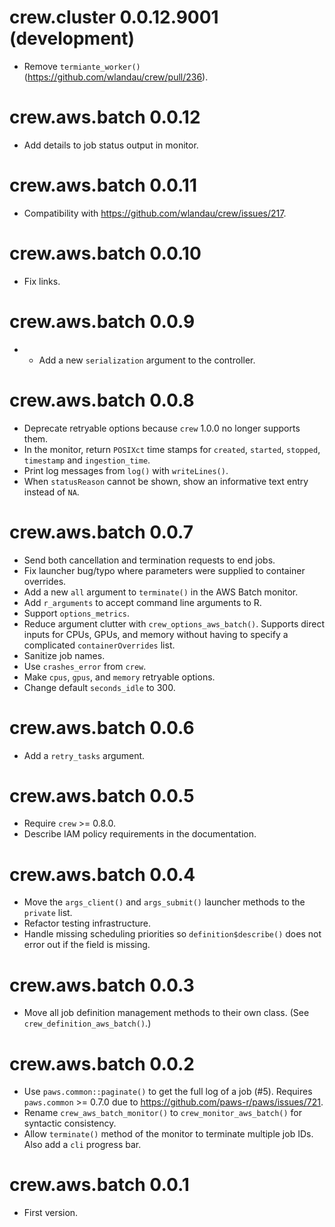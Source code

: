 # crew.cluster 0.0.12.9001 (development)

* Remove `termiante_worker()` (https://github.com/wlandau/crew/pull/236).

# crew.aws.batch 0.0.12

* Add details to job status output in monitor.

# crew.aws.batch 0.0.11

* Compatibility with https://github.com/wlandau/crew/issues/217.

# crew.aws.batch 0.0.10

* Fix links.

# crew.aws.batch 0.0.9

* * Add a new `serialization` argument to the controller.

# crew.aws.batch 0.0.8

* Deprecate retryable options because `crew` 1.0.0 no longer supports them.
* In the monitor, return `POSIXct` time stamps for `created`, `started`, `stopped`, `timestamp` and `ingestion_time`.
* Print log messages from `log()` with `writeLines()`.
* When `statusReason` cannot be shown, show an informative text entry instead of `NA`.

# crew.aws.batch 0.0.7

* Send both cancellation and termination requests to end jobs.
* Fix launcher bug/typo where parameters were supplied to container overrides.
* Add a new `all` argument to `terminate()` in the AWS Batch monitor.
* Add `r_arguments` to accept command line arguments to R.
* Support `options_metrics`.
* Reduce argument clutter with `crew_options_aws_batch()`. Supports direct inputs for CPUs, GPUs, and memory without having to specify a complicated `containerOverrides` list.
* Sanitize job names.
* Use `crashes_error` from `crew`.
* Make `cpus`, `gpus`, and `memory` retryable options.
* Change default `seconds_idle` to 300.

# crew.aws.batch 0.0.6

* Add a `retry_tasks` argument.

# crew.aws.batch 0.0.5

* Require `crew` >= 0.8.0.
* Describe IAM policy requirements in the documentation.

# crew.aws.batch 0.0.4

* Move the `args_client()` and `args_submit()` launcher methods to the `private` list.
* Refactor testing infrastructure.
* Handle missing scheduling priorities so `definition$describe()` does not error out if the field is missing.

# crew.aws.batch 0.0.3

* Move all job definition management methods to their own class. (See `crew_definition_aws_batch()`.)

# crew.aws.batch 0.0.2

* Use `paws.common::paginate()` to get the full log of a job (#5). Requires `paws.common` >= 0.7.0 due to https://github.com/paws-r/paws/issues/721. 
* Rename `crew_aws_batch_monitor()` to `crew_monitor_aws_batch()` for syntactic consistency.
* Allow `terminate()` method of the monitor to terminate multiple job IDs. Also add a `cli` progress bar.

# crew.aws.batch 0.0.1

* First version.
